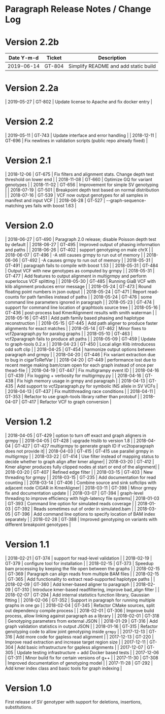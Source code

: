 # Paragraph Release Notes / Change Log

# Version 2.2b

| Date Y-m-d | Ticket  | Description                                                          |
|------------|---------|----------------------------------------------------------------------|
| 2019-06-14 | GT-804  | Simplify README and add static build                    |

# Version 2.2a

| 2019-05-27 | GT-802  | Update license to Apache and fix docker entry                        |

# Version 2.2

| 2019-05-11 | GT-743  | Update interface and error handling                                  |
| 2018-12-11 | GT-696  | Fix newlines in validation scripts (public repo already fixed)       |

# Version 2.1

| 2018-12-06 | GT-675  | Fix filters and alignment stats. Change depth test threshold on lower end |
| 2018-11-08 | GT-660  | Optimize GQ for variant genotypes                                    |
| 2018-11-02 | GT-656  | Improvement for simple SV genotyping                                 |
| 2018-07-19 | GT-501  | Breakpoint depth test based on normal distribution                   |
| 2018-07-16 | GT-539  | VCF now output genotypes for all samples in manifest and input VCF   |
| 2018-06-28 | GT-527  | --graph-sequence-matching yes fails with boost 1.63                  |

# Version 2.0

| 2018-06-27 | GT-490  | Paragraph 2.0 release; disable Poisson depth test by default         |
| 2018-06-27 | GT-495  | Improved output of phasing information and paths                     |
| 2018-06-26 | GT-402  | support genotyping on male chrX                                      |
| 2018-06-07 | GT-496  | -A still causes grmpy to run out of memory                           |
| 2018-06-06 | GT-492  | -A causes grmpy to run out of memory                                 |
| 2018-05-31 | GT-491  | paragraph fails to compile with boost 1.53                           |
| 2018-05-31 | GT-484  | Output VCF with new genotypes as computed by grmpy                   |
| 2018-05-31 | GT-477  | Add features to output alignment in multigrmpy and perform superlocus VCF splitting |
| 2018-05-30 | GT-485  | Running GiaB VCF with klib alignment produces error message          |
| 2018-05-24 | GT-473  | Round floating point numbers in json output                          |
| 2018-05-24 | GT-471  | Report read-counts for path families instead of paths                |
| 2018-05-24 | GT-476  | some command line parameters ignored in paragraph                    |
| 2018-05-23 | GT-474  | support for command line location of graphtools source tree          |
| 2018-05-16 | GT-436  | post-process bad KmerAlignment results with smith waterman           |
| 2018-05-16 | GT-451  | Add path family based phasing and haplotype reconstruction           |
| 2018-05-15 | GT-445  | Add path aligner to produce faster alignments for exact matches      |
| 2018-05-14 | GT-462  | Minor fixes to vcf2paragraph.py for paralog graphs                   |
| 2018-05-10 | GT-463  | vcf2paragraph fails to produce alt paths                             |
| 2018-05-09 | GT-459  | Update to graph-tools 0.2.x                                          |
| 2018-04-23 | GT-450  | Local align Klib introducess odd soft clip                           |
| 2018-04-25 | GT-454  | harmonize output options between paragraph and grmpy                 |
| 2018-04-20 | GT-446  | Fix variant extraction due to bug in cigarToRefVar                   |
| 2018-04-20 | GT-449  | performance lost due to recent merge making bam/cram open for each graph instead of once per thead-file |
| 2018-04-19 | GT-447  | Fix multigrampy event ID                                             |
| 2018-04-16 | GT-439  | Fix logging + verbosity for multigrmpy.py                            |
| 2018-04-16 | GT-438  | Fix high memory usage in grmpy and paragraph                         |
| 2018-04-13 | GT-435  | Add support to vcf2paragraph.py for symbolic INS allele in SV VCFs   |
| 2018-04-13 | GT-437  | Fix multithreading race conditions                                   |
| 2018-04-11 | GT-353  | Refactor to use graph-tools library rather than protobuf             |
| 2018-04-07 | GT-417  | Refactor VCF to graph conversion                                     |

# Version 1.2

| 2018-04-05 | GT-429  | option to turn off exact and graph aligners in grmpy                 |
| 2018-04-05 | GT-428  | upgrade htslib to version 1.8                                        |
| 2018-04-04 | GT-427  | GT-427 multigrmpy to generate graph ID if vc2toparagraph does not provide it|
| 2018-04-03 | GT-415  | GT-415 use parallel grmpy in multigrmpy                              |
| 2018-03-22 | GT-414  | Use filter instead of mapping status to decide whether to graph align after kmer aligner|
| 2018-03-20 | GT-412  | Kmer aligner produces fully clipped nodes at start or end of the alignment|
| 2018-03-20 | GT-407  | Refined edge filter                                                  |
| 2018-03-15 | GT-403  | New threading for grmpy                                              |
| 2018-03-15 | GT-235  | Add documentation for read counting                                  |
| 2018-03-14 | GT-406  | Combine source and sink softclips with adjacent node CIGAR in KmerAligner|
| 2018-03-11 | GT-398  | Minor grmpy fix and documentation update                             |
| 2018-03-07 | GT-394  | graph-level threading to improve efficiency with high-latency file systems|
| 2018-01-03 | GT-393  | Command line option for simulated reads coverage                     |
| 2018-01-03 | GT-392  | Reads sometimes out of order in simulated.bam                        |
| 2018-03-05 | GT-396  | Add command line options to specify location of BAM index separately |
| 2018-02-28 | GT-388  | Improved genotyping on variants with different breakpoint genotypes  |


# Version 1.1

| 2018-02-21 | GT-374  | support for read-level validation                                    |
| 2018-02-19 | GT-379  | configure tool for installation                                      |
| 2018-02-15 | GT-373  | Speedup bam processing by keeping the file open between the graphs   |
| 2018-02-15 | GT-369  | Paragraph can align reads from multiple BAM files                    |
| 2018-02-15 | GT-365  | Add functionality to extract read-supported haplotype paths          |
| 2018-02-09 | GT-360  | Add kmer-based aligner to paragraph                                  |
| 2018-02-09 | GT-310  | Introduce kmer-based readfiltering, improve bad_align filter         |
| 2018-02-07 | GT-294  | Add internal statistics function library, Gaussian fitting           |
| 2018-02-06 | GT-352  | Support in paragraph for running multiple graphs in one go           |
| 2018-02-04 | GT-345  | Refactor CMake sources, split out dependency compile process         |
| 2018-02-01 | GT-306  | Improve build process, allow linking against paragraph as a library  |
| 2018-02-01 | GT-318  | Genotyping parameters from external JSON                             |
| 2018-01-29 | GT-316  | Add graph validation statistics in output JSON                       |
| 2018-01-16 | GT-315  | Refactor genotyping code to allow joint genotyping inside `grmpy`    |
| 2017-12-13 | GT-316  | Add more code for gapless read alignment                             |
| 2017-12-13 | GT-220  | Improve read extraction and increase target region size              |
| 2017-12-11 | GT-304  | Add basic infrastructure for gapless alignments                      |
| 2017-12-07 | GT-305  | Update testing infrastructure + add Docker based tests               |
| 2017-12-06 | GT-311  | Minor build fix for certain versions of g++                          |
| 2017-11-30 | GT-308  | Improved documentation of genotyping model                           |
| 2017-11-28 | GT-292  | Add kmer index class and basic tools for graph indexing              |

# Version 1.0

First release of SV genotyper with support for deletions, insertions, substitutions.
